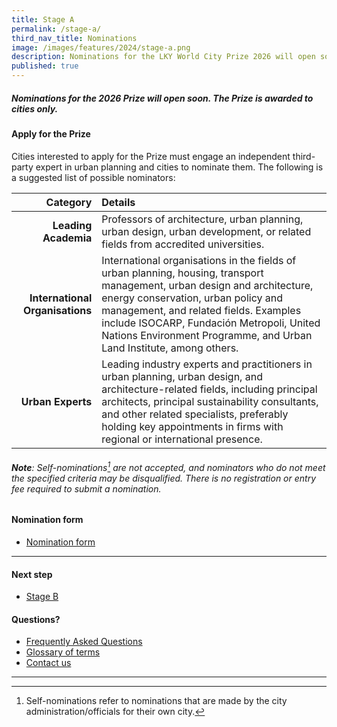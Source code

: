 ```yaml
---
title: Stage A
permalink: /stage-a/
third_nav_title: Nominations
image: /images/features/2024/stage-a.png
description: Nominations for the LKY World City Prize 2026 will open soon!
published: true
---
```


##### Nominations for the 2026 Prize will open soon. The Prize is awarded to cities only.

#### **Apply for the Prize**

Cities interested to apply for the Prize must engage an independent third-party expert in urban planning and cities to nominate them. The following is a suggested list of possible nominators:

| Category | Details |
|---:|:---|
| **Leading Academia** | Professors of architecture, urban planning, urban design, urban development, or related fields from accredited universities.  |
| **International Organisations** | International organisations in the fields of urban planning, housing, transport management, urban design and architecture, energy conservation, urban policy and management, and related fields. Examples include ISOCARP, Fundación Metropoli, United Nations Environment Programme, and Urban Land Institute, among others. |
| **Urban Experts** | Leading industry experts and practitioners in urban planning, urban design, and architecture-related fields, including principal architects, principal sustainability consultants, and other related specialists, preferably holding key appointments in firms with regional or international presence. |

###### **Note**: Self-nominations[^1] are not accepted, and nominators who do not meet the specified criteria may be disqualified. There is no registration or entry fee required to submit a nomination.

#### **Nomination form**

- [Nomination form](https://go.gov.sg/nominations)

---

#### **Next step**

- [Stage B](/stage-b/)

#### **Questions?**

- [Frequently Asked Questions](/faq/) 
- [Glossary of terms](/glossary/)
- [Contact us](/feedback/)

---

[^1]: Self-nominations refer to nominations that are made by the city administration/officials for their own city.
